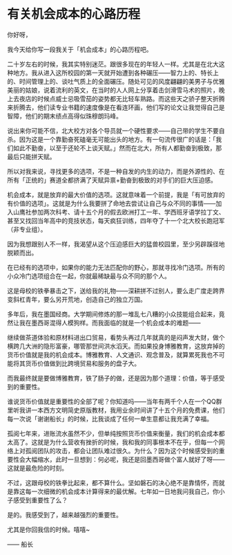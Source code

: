 # 有关机会成本的心路历程

你好呀，

我今天给你写一段我关于「机会成本」的心路历程吧。

二十岁左右的时候，我其实特别迷茫。跟很多现在的年轻人一样。尤其是在北大这种地方。我从进入这所校园的第一天就开始遭到各种碾压——智力上的、特长上的、时间管理上的、谈吐气质上的全面碾压。随处可见的风度翩翩的美男子与优雅美丽的姑娘，说着流利的英文，在当时的人人网上分享着击剑滑雪马术的照片，晚上去夜店的时候点威士忌吸雪茄的姿势都无比轻车熟路。而这些天之骄子整天折腾来折腾去，他们读专业书籍的速度像是在看连环画，他们写的论文让我觉得自己是智障，他们的期末绩点高得似珠穆朗玛峰。

说出来你可能不信，北大校方对各个导员就一个硬性要求——自己带的学生不要自杀。因为这是一个靠勤奋死磕毫无可能出头的地方。有一句流传很广的话是：「我们如此不勤奋，以至于还轮不上谈天赋。」然而在北大，所有人都勤奋到极致，那最后只能拼天赋。

所以对我来说，寻找更多的选项，不是一种自发的内生的动力，而是外源性的、在所有「正统的」赛道全都挤满了天赋异禀+勤奋到极致的对手们的巨大压迫感。

机会成本，就是放弃的最大价值的选项。这就意味着一个前提，我是「有可放弃的有价值的选项」。这就是为什么我要拼了命地去尝试让自己与众不同的事情——加入山鹰社参加两次科考、请十五个月的假去欧洲打工一年、学西班牙语学拉丁文、甚至又找回当年高中的竞技状态，每天疯狂训练，四年夺了十一个北大校长跑冠军（非专业组）。

因为我想跟别人不一样，我渴望从这个压迫感巨大的猛兽校园里，至少另辟蹊径地脱颖而出。

在已经有的选项中，如果你的能力无法匹配你的野心，那就寻找冷门选项。所有的小众冷门选项组合在一起，你就最稀缺最与众不同的那个人。

这是母校的铁拳暴击之下，送给我的礼物——深耕拼不过别人，要么走广度走跨界变斜杠青年，要么另开荒地，创造自己的独立万国。

多年后，我在墨国经商。大学期间修炼的那一堆乱七八糟的小众技能组合起来，竟然让我在墨西哥混得人模狗样。而我面临的就是一个机会成本的难题——

继续做茶道体验和原材料进出口贸易，看势头再过几年就真的是闷声发大财，做个横跨几大洲的隐形富豪，哪管那世间洪水滔天。而如果投身博雅教育，这放弃掉的货币价值就是我的机会成本。博雅教育、人文通识、观念普及，就算累死我也不可能将其货币价值做到比跨境贸易和服务的盘子大。

而我最终就是要做博雅教育，铁了肠子的做，还是因为那个道理：价值，等于感受到的重要性。

谁说货币价值就是重要性的全部了呢？你知道吗——当年有两千个人在一个QQ群里听我讲一本西方文明简史原版教材，我用业余时间讲了十五个月的免费课，他们每一次说「谢谢船长」的时候，比我谈成了任何一单生意都让我充满了幸福。

孤阅七年来，进账流水虽然不少，但单纯按照货币价值来衡量，我们的机会成本都太高了。这就是为什么营收有挫折的时候，我和我的同事根本不在乎，但每一个网络上对孤阅团队的攻击，都会让团队难过很久。为什么？因为这个时候感受到的重要性会大幅缩水，此时一旦想到：何必呢，我还是回墨西哥做个富人就好了呀——这就是最危险的时刻。

不过，这跟母校的铁拳比起来，都不算什么。坚如磐石的决心绝不是靠情怀，而就是靠这每一次细微的机会成本计算得来的最优解。七年如一日地我问我自己，你小子感受到重要性了么？

是的。我感受到了，越来越强烈的重要性。

尤其是你回我信的时候。嘻嘻~

—— 船长